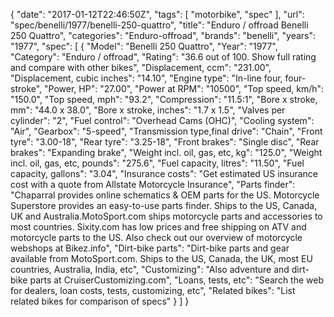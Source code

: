 {
    "date": "2017-01-12T22:46:50Z",
    "tags": [
        "motorbike",
        "spec"
    ],
    "url": "spec\/benelli\/1977\/benelli-250-quattro",
    "title": "Enduro \/ offroad Benelli 250 Quattro",
    "categories": "Enduro-offroad",
    "brands": "benelli",
    "years": "1977",
    "spec": [
        {
            "Model": "Benelli 250 Quattro",
            "Year": "1977",
            "Category": "Enduro \/ offroad",
            "Rating": "36.6 out of 100. Show full rating and compare with other bikes",
            "Displacement, ccm": "231.00",
            "Displacement, cubic inches": "14.10",
            "Engine type": "In-line four, four-stroke",
            "Power, HP": "27.00",
            "Power at RPM": "10500",
            "Top speed, km\/h": "150.0",
            "Top speed, mph": "93.2",
            "Compression": "11.5:1",
            "Bore x stroke, mm": "44.0 x 38.0",
            "Bore x stroke, inches": "1.7 x 1.5",
            "Valves per cylinder": "2",
            "Fuel control": "Overhead Cams (OHC)",
            "Cooling system": "Air",
            "Gearbox": "5-speed",
            "Transmission type,final drive": "Chain",
            "Front tyre": "3.00-18",
            "Rear tyre": "3.25-18",
            "Front brakes": "Single disc",
            "Rear brakes": "Expanding brake",
            "Weight incl. oil, gas, etc, kg": "125.0",
            "Weight incl. oil, gas, etc, pounds": "275.6",
            "Fuel capacity, litres": "11.50",
            "Fuel capacity, gallons": "3.04",
            "Insurance costs": "Get estimated US insurance cost with a quote from Allstate Motorcycle Insurance",
            "Parts finder": "Chaparral provides online schematics & OEM parts for the US.   Motorcycle Superstore provides an easy-to-use parts finder. Ships to the US, Canada, UK and Australia.MotoSport.com ships motorcycle parts and accessories to most countries.    Sixity.com has low prices and free shipping on ATV and motorcycle parts to the US. Also check out our overview of motorcycle webshops at Bikez.info",
            "Dirt-bike parts": "Dirt-bike parts and gear available from MotoSport.com. Ships to the US, Canada, the UK, most EU countries, Australia, India, etc",
            "Customizing": "Also adventure and dirt-bike parts at CruiserCustomizing.com",
            "Loans, tests, etc": "Search the web for dealers, loan costs, tests, customizing, etc",
            "Related bikes": "List related bikes for comparison of specs"
        }
    ]
}